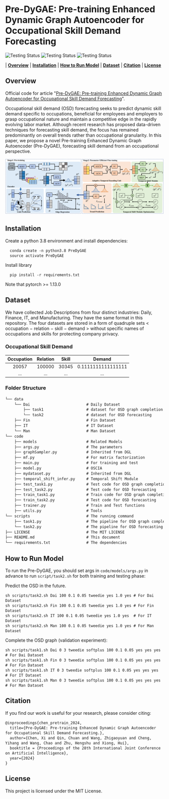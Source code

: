 # Pre-DyGAE: Pre-training Enhanced Dynamic Graph Autoencoder for Occupational Skill Demand Forecasting

![Testing Status](https://img.shields.io/badge/docs-in_progress-green)
![Testing Status](https://img.shields.io/badge/pypi_package-in_progress-green)
![Testing Status](https://img.shields.io/badge/license-MIT-blue)

| **[Overview](#overview)**
| **[Installation](#installation)**
| **[How to Run Model](#how-to-run-model)**
| **[Dataset](#dataset)**
| **[Citation](#citation)**
| **[License](#license)**

## Overview

Official code for article "[Pre-DyGAE: Pre-training Enhanced Dynamic Graph Autoencoder for Occupational Skill Demand Forecasting]()".

Occupational skill demand (OSD) forecasting seeks to predict dynamic skill demand specific to occupations, beneficial for employees and employers to grasp occupational nature and maintain a competitive edge in the rapidly evolving labor market. Although recent research has proposed data-driven techniques for forecasting skill demand, the focus has remained predominantly on overall trends rather than occupational granularity. In this paper, we propose a novel Pre-training Enhanced Dynamic Graph Autoencoder (Pre-DyGAE), forecasting skill demand from an occupational perspective.

![Framework](img/articture.png)

## Installation

Create a python 3.8 environment and install dependencies:

```
  conda create -n python3.8 PreDyGAE
  source activate PreDyGAE
```

Install library

```
  pip install -r requirements.txt
```

Note that pytorch >= 1.13.0

## Dataset

We have collected Job Descriptions from four distinct industries: Daily, Finance, IT, and Manufacturing. They have the same format in this repository. The four datasets are stored in a form of quadruple sets < occupation − relation − skill − demand > without specific names of occupations and skills for protecting company privacy.

### Occupational Skill Demand

| Occupation | Relation | Skill |       Demand       |
| :--------: | :------: | :---: | :----------------: |
|   20057   |  100000  | 30345 | 0.1111111111111111 |
|    ...    |   ...   |  ...  |        ...        |

### Folder Structure

```tex
└── data
    └── Dai                         # Daily Dataset
        ├── task1                   # dataset for OSD graph completion
        └── task2                   # dataset for OSD forecasting
    ├── Fin                         # Fin Dataset
    ├── IT                          # IT Dataset
    └── Man                         # Man Dataset
└── code
    ├── models                      # Related Models
    ├── args.py                     # The parameters
    ├── graphSampler.py             # Inherited from DGL
    ├── mf.py                       # For matrix factorization
    ├── main.py                     # For training and test
    ├── model.py                    # OSCIA
    ├── mydataset.py                # Inherited from DGL
    ├── temporal_shift_infer.py     # Temporal Shift Module
    ├── test_task1.py               # Test code for OSD graph completion
    ├── test_task2.py               # Test code for OSD forecasting
    ├── train_task1.py              # Train code for OSD graph completion
    ├── train_task2.py              # Test code for OSD forecasting
    ├── trainer.py                  # Train and Test functions
    ├── utils.py                    # Tools
└── scripts                         # The running command
    ├── task1.py                    # The pipeline for OSD graph completion
    └── task2.py                    # The pipeline for OSD forecasting
├── LICENSE                         # The MIT LICENSE
├── README.md                       # This document
└── requirements.txt                # The dependencies
```

## How to Run Model

To run the Pre-DyGAE, you should set args in `code/models/args.py` in advance to run `script/task2.sh` for both training and testing phase:

Predict the OSD in the future.

```
sh scripts/task2.sh Dai 100 0.1 0.05 tweedie yes 1.0 yes # For Dai Dataset
sh scripts/task2.sh Fin 100 0.1 0.05 tweedie yes 1.0 yes # For Fin Dataset
sh scripts/task2.sh IT 100 0.1 0.05 tweedie yes 1.0 yes  # For IT Dataset
sh scripts/task2.sh Man 100 0.1 0.05 tweedie yes 1.0 yes # For Man Dataset
```

Complete the OSD graph (validation experiment):

```
sh scripts/task1.sh Dai 0 3 tweedie softplus 100 0.1 0.05 yes yes yes # For Dai Dataset
sh scripts/task1.sh Fin 0 3 tweedie softplus 100 0.1 0.05 yes yes yes # For Fin Dataset
sh scripts/task1.sh IT 0 3 tweedie softplus 100 0.1 0.05 yes yes yes  # For IT Dataset
sh scripts/task1.sh Man 0 3 tweedie softplus 100 0.1 0.05 yes yes yes # For Man Dataset
```

## Citation

If you find our work is useful for your research, please consider citing:

```
@inproceedings{chen_pretrain_2024,
  title={Pre-DyGAE: Pre-training Enhanced Dynamic Graph Autoencoder for Occupational Skill Demand Forecasting.},
  author={Chen, Xi and Qin, Chuan and Wang, Zhigaoyuan and Cheng, Yihang and Wang, Chao and Zhu, Hengshu and Xiong, Hui},
  booktitle = {Proceedings of the 28th International Joint Conference on Artificial Intelligence},
  year={2024}
}
```

## License

This project is licensed under the MIT License.
